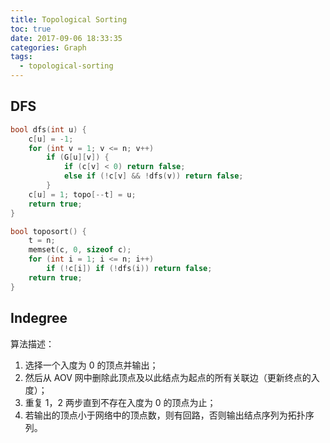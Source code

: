 ```yaml
---
title: Topological Sorting
toc: true
date: 2017-09-06 18:33:35
categories: Graph
tags:
  - topological-sorting
---
```


## DFS

```c++
bool dfs(int u) {
    c[u] = -1;
    for (int v = 1; v <= n; v++)
        if (G[u][v]) {
            if (c[v] < 0) return false;
            else if (!c[v] && !dfs(v)) return false;
        }
    c[u] = 1; topo[--t] = u;
    return true;
}

bool toposort() {
    t = n;
    memset(c, 0, sizeof c);
    for (int i = 1; i <= n; i++)
        if (!c[i]) if (!dfs(i)) return false;
    return true;
}
```

## Indegree

算法描述：

1. 选择一个入度为 0 的顶点并输出；
2. 然后从 AOV 网中删除此顶点及以此结点为起点的所有关联边（更新终点的入度）；
3. 重复 1，2 两步直到不存在入度为 0 的顶点为止；
4. 若输出的顶点小于网络中的顶点数，则有回路，否则输出结点序列为拓扑序列。
